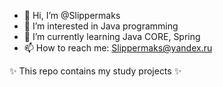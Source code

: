 - 👋 Hi, I’m @Slippermaks
- 👀 I’m interested in Java programming
- 🌱 I’m currently learning Java CORE, Spring
- 📫 How to reach me: Slippermaks@yandex.ru

✨ This repo contains my study projects ✨
